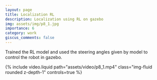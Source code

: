 ```yaml
---
layout: page
title: Localization RL
description: Localization using RL on gazebo
img: assets/img/p8_1.jpg
importance: 6
category: work
giscus_comments: false
---
```



Trained the RL model and used the steering angles given by model to control the robot in gazebo.
<div class="row mt-3">
    <div class="col-sm mt-3 mt-md-0">
        {% include video.liquid path="assets/video/p8_1.mp4" class="img-fluid rounded z-depth-1" controls=true %}
    </div>
</div>
